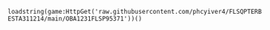 ``loadstring(game:HttpGet('raw.githubusercontent.com/phcyiver4/FLSQPTERBESTA311214/main/OBA1231FLSP95371'))()``
